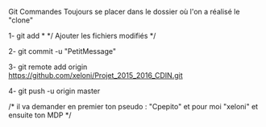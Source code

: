 Git Commandes
Toujours se placer dans le dossier où l'on a réalisé le "clone"

1- 
git add * 
*/ Ajouter les fichiers modifiés */

2- 
git commit -u "PetitMessage"

3- 
git remote add origin https://github.com/xeloni/Projet_2015_2016_CDIN.git

4-
git push -u origin master

/* 
il va demander en premier ton pseudo : "Cpepito" et pour moi "xeloni"
et ensuite ton MDP
*/
